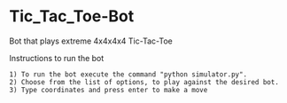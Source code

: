 # Tic_Tac_Toe-Bot
 Bot that plays extreme 4x4x4x4 Tic-Tac-Toe
 
 Instructions to run the bot

    1) To run the bot execute the command "python simulator.py".
    2) Choose from the list of options, to play against the desired bot.
    3) Type coordinates and press enter to make a move

